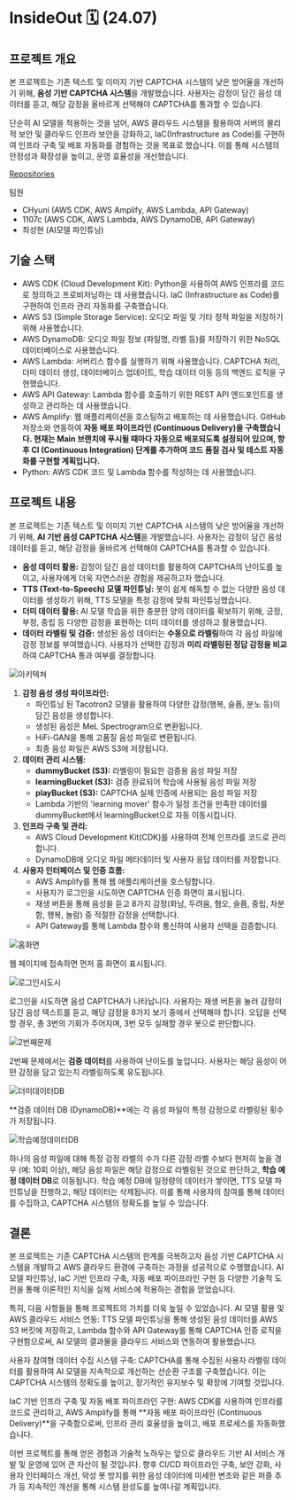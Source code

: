 # InsideOut 🗓️ (24.07)

## 프로젝트 개요

본 프로젝트는 기존 텍스트 및 이미지 기반 CAPTCHA 시스템의 낮은 방어율을 개선하기 위해, **음성 기반 CAPTCHA 시스템**을 개발했습니다. 사용자는 감정이 담긴 음성 데이터를 듣고, 해당 감정을 올바르게 선택해야 CAPTCHA를 통과할 수 있습니다.

단순히 AI 모델을 적용하는 것을 넘어, AWS 클라우드 시스템을 활용하여 서버의 물리적 보안 및 클라우드 인프라 보안을 강화하고, IaC(Infrastructure as Code)를 구현하여 인프라 구축 및 배포 자동화를 경험하는 것을 목표로 했습니다. 이를 통해 시스템의 안정성과 확장성을 높이고, 운영 효율성을 개선했습니다.

[Repositories](https://github.com/CHyuni/insideoutCdk)

팀원

* CHyuni (AWS CDK, AWS Amplify, AWS Lambda, API Gateway)
* 1107c (AWS CDK, AWS Lambda, AWS DynamoDB, API Gateway)
* 최성현 (AI모델 파인튜닝)

## 기술 스택

* AWS CDK (Cloud Development Kit): Python을 사용하여 AWS 인프라를 코드로 정의하고 프로비저닝하는 데 사용했습니다. IaC (Infrastructure as Code)를 구현하여 인프라 관리 자동화를 구축했습니다.
* AWS S3 (Simple Storage Service): 오디오 파일 및 기타 정적 파일을 저장하기 위해 사용했습니다.
* AWS DynamoDB: 오디오 파일 정보 (파일명, 라벨 등)를 저장하기 위한 NoSQL 데이터베이스로 사용했습니다.
* AWS Lambda: 서버리스 함수를 실행하기 위해 사용했습니다. CAPTCHA 처리, 더미 데이터 생성, 데이터베이스 업데이트, 학습 데이터 이동 등의 백엔드 로직을 구현했습니다.
* AWS API Gateway: Lambda 함수를 호출하기 위한 REST API 엔드포인트를 생성하고 관리하는 데 사용했습니다.
* AWS Amplify: 웹 애플리케이션을 호스팅하고 배포하는 데 사용했습니다. GitHub 저장소와 연동하여 **자동 배포 파이프라인 (Continuous Delivery)을 구축했습니다. 현재는 Main 브랜치에 푸시될 때마다 자동으로 배포되도록 설정되어 있으며, 향후 CI (Continuous Integration) 단계를 추가하여 코드 품질 검사 및 테스트 자동화를 구현할 계획입니다.**
* Python: AWS CDK 코드 및 Lambda 함수를 작성하는 데 사용했습니다.

## 프로젝트 내용

본 프로젝트는 기존 텍스트 및 이미지 기반 CAPTCHA 시스템의 낮은 방어율을 개선하기 위해, **AI 기반 음성 CAPTCHA 시스템**을 개발했습니다. 사용자는 감정이 담긴 음성 데이터를 듣고, 해당 감정을 올바르게 선택해야 CAPTCHA를 통과할 수 있습니다.

*   **음성 데이터 활용:** 감정이 담긴 음성 데이터를 활용하여 CAPTCHA의 난이도를 높이고, 사용자에게 더욱 자연스러운 경험을 제공하고자 했습니다.
*   **TTS (Text-to-Speech) 모델 파인튜닝:** 봇이 쉽게 해독할 수 없는 다양한 음성 데이터를 생성하기 위해, TTS 모델을 특정 감정에 맞춰 파인튜닝했습니다.
*   **더미 데이터 활용:** AI 모델 학습을 위한 충분한 양의 데이터를 확보하기 위해, 긍정, 부정, 중립 등 다양한 감정을 표현하는 더미 데이터를 생성하고 활용했습니다.
*   **데이터 라벨링 및 검증:** 생성된 음성 데이터는 **수동으로 라벨링**하여 각 음성 파일에 감정 정보를 부여했습니다. 사용자가 선택한 감정과 **미리 라벨링된 정답 감정을 비교**하여 CAPTCHA 통과 여부를 결정합니다.

![아키텍쳐](./image/5.png)

1.  **감정 음성 생성 파이프라인:**
    *   파인튜닝 된 Tacotron2 모델을 활용하여 다양한 감정(행복, 슬픔, 분노 등)이 담긴 음성을 생성합니다.
    *   생성된 음성은 MeL Spectrogram으로 변환됩니다.
    *   HiFi-GAN을 통해 고품질 음성 파일로 변환됩니다.
    *   최종 음성 파일은 AWS S3에 저장됩니다.
2.  **데이터 관리 시스템:**
    *   **dummyBucket (S3):** 라벨링이 필요한 검증용 음성 파일 저장
    *   **learningBucket (S3):** 검증 완료되어 학습에 사용될 음성 파일 저장
    *   **playBucket (S3):** CAPTCHA 실제 인증에 사용되는 음성 파일 저장
    *   Lambda 기반의 'learning mover' 함수가 일정 조건을 만족한 데이터를 dummyBucket에서 learningBucket으로 자동 이동시킵니다.
3.  **인프라 구축 및 관리:**
    *   AWS Cloud Development Kit(CDK)를 사용하여 전체 인프라를 코드로 관리합니다.
    *   DynamoDB에 오디오 파일 메타데이터 및 사용자 응답 데이터를 저장합니다.
4.  **사용자 인터페이스 및 인증 흐름:**
    *   AWS Amplify를 통해 웹 애플리케이션을 호스팅합니다.
    *   사용자가 로그인을 시도하면 CAPTCHA 인증 화면이 표시됩니다.
    *   재생 버튼을 통해 음성을 듣고 8가지 감정(화남, 두려움, 혐오, 슬픔, 중립, 차분함, 행복, 놀람) 중 적절한 감정을 선택합니다.
    *   API Gateway를 통해 Lambda 함수와 통신하여 사용자 선택을 검증합니다.

![홈화면](./image/0.png)

웹 페이지에 접속하면 먼저 홈 화면이 표시됩니다.

![로그인시도시](./image/1.png)

로그인을 시도하면 음성 CAPTCHA가 나타납니다. 사용자는 재생 버튼을 눌러 감정이 담긴 음성 텍스트를 듣고, 해당 감정을 8가지 보기 중에서 선택해야 합니다. 오답을 선택할 경우, 총 3번의 기회가 주어지며, 3번 모두 실패할 경우 봇으로 판단합니다.

![2번째문제](./image/2.png)

2번째 문제에서는 **검증 데이터**를 사용하여 난이도를 높입니다. 사용자는 해당 음성이 어떤 감정을 담고 있는지 라벨링하도록 유도됩니다. 

![더미데이터DB](./image/3.png)

**검증 데이터 DB (DynamoDB)**에는 각 음성 파일이 특정 감정으로 라벨링된 횟수가 저장됩니다. 

![학습예정데이터DB](./image/4.png)

하나의 음성 파일에 대해 특정 감정 라벨의 수가 다른 감정 라벨 수보다 현저히 높을 경우 (예: 10회 이상), 해당 음성 파일은 해당 감정으로 라벨링된 것으로 판단하고, **학습 예정 데이터 DB**로 이동됩니다. 학습 예정 DB에 일정량의 데이터가 쌓이면, TTS 모델 파인튜닝을 진행하고, 해당 데이터는 삭제됩니다. 이를 통해 사용자의 참여를 통해 데이터를 수집하고, CAPTCHA 시스템의 정확도를 높일 수 있습니다.

## 결론

본 프로젝트는 기존 CAPTCHA 시스템의 한계를 극복하고자 음성 기반 CAPTCHA 시스템을 개발하고 AWS 클라우드 환경에 구축하는 과정을 성공적으로 수행했습니다. AI 모델 파인튜닝, IaC 기반 인프라 구축, 자동 배포 파이프라인 구현 등 다양한 기술적 도전을 통해 이론적인 지식을 실제 서비스에 적용하는 경험을 얻었습니다.

특히, 다음 사항들을 통해 프로젝트의 가치를 더욱 높일 수 있었습니다.
AI 모델 활용 및 AWS 클라우드 서비스 연동: TTS 모델 파인튜닝을 통해 생성된 음성 데이터를 AWS S3 버킷에 저장하고, Lambda 함수와 API Gateway를 통해 CAPTCHA 인증 로직을 구현함으로써, AI 모델의 결과물을 클라우드 서비스와 연동하여 활용했습니다.

사용자 참여형 데이터 수집 시스템 구축: CAPTCHA를 통해 수집된 사용자 라벨링 데이터를 활용하여 AI 모델을 지속적으로 개선하는 선순환 구조를 구축했습니다. 이는 CAPTCHA 시스템의 정확도를 높이고, 장기적인 유지보수 및 확장에 기여할 것입니다.

IaC 기반 인프라 구축 및 자동 배포 파이프라인 구현: AWS CDK를 사용하여 인프라를 코드로 관리하고, AWS Amplify를 통해 **자동 배포 파이프라인 (Continuous Delivery)**을 구축함으로써, 인프라 관리 효율성을 높이고, 배포 프로세스를 자동화했습니다.

이번 프로젝트를 통해 얻은 경험과 기술적 노하우는 앞으로 클라우드 기반 AI 서비스 개발 및 운영에 있어 큰 자산이 될 것입니다. 향후 CI/CD 파이프라인 구축, 보안 강화, 사용자 인터페이스 개선, 악성 봇 방지를 위한 음성 데이터에 미세한 변조와 같은 퍼즐 추가 등 지속적인 개선을 통해 시스템 완성도를 높여나갈 계획입니다.